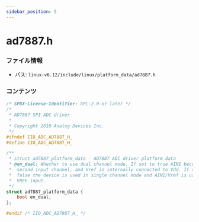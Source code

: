 ```yaml
---
sidebar_position: 5
---
```

# ad7887.h

### ファイル情報

- パス: `linux-v6.12/include/linux/platform_data/ad7887.h`

### コンテンツ

```h
/* SPDX-License-Identifier: GPL-2.0-or-later */
/*
 * AD7887 SPI ADC driver
 *
 * Copyright 2010 Analog Devices Inc.
 */
#ifndef IIO_ADC_AD7887_H_
#define IIO_ADC_AD7887_H_

/**
 * struct ad7887_platform_data - AD7887 ADC driver platform data
 * @en_dual: Whether to use dual channel mode. If set to true AIN1 becomes the
 *	second input channel, and Vref is internally connected to Vdd. If set to
 *	false the device is used in single channel mode and AIN1/Vref is used as
 *	VREF input.
 */
struct ad7887_platform_data {
	bool en_dual;
};

#endif /* IIO_ADC_AD7887_H_ */

```
